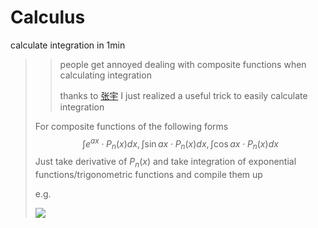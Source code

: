# Calculus

calculate integration in 1min

>>people get annoyed dealing with composite functions when calculating integration
>>
>>thanks to [张宇](https://www.weibo.com/zhangyumaths) I just realized a useful trick to easily calculate integration
>
>For composite functions of the following forms
>$$
>\int e^{a x} \cdot P_{n}(x) d x, \int \sin a x \cdot P_{n}(x) d x, \int \cos a x \cdot P_{n}(x) d x
>$$
>Just take derivative of $P_{n}(x)$ and take integration of exponential functions/trigonometric functions and compile them up
>
>e.g.
>
>![](https://github.com/LuchaoQi/Machine-Learning/blob/master/calculus/calculus.png?raw=true)